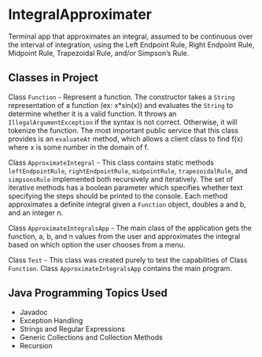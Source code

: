 # IntegralApproximater
Terminal app that approximates an integral, assumed to be continuous over the interval of integration, using the Left Endpoint Rule, Right Endpoint Rule, Midpoint Rule, Trapezoidal Rule, and/or Simpson’s Rule.

## Classes in Project
Class `Function` - Represent a function. The constructor takes a `String` representation of a function (ex: x\*sin(x)) and evaluates the `String` to determine whether it is a valid function. It throws an `IllegalArgumentException` if the syntax is not correct. Otherwise, it will tokenize the function. The most important public service that this class provides is an `evaluateAt` method, which allows a client class to find f(x) where x is some number in the domain of f.

Class `ApproximateIntegral` - This class contains static methods `leftEndpointRule`, `rightEndpointRule`, `midpointRule`, `trapezoidalRule`, and `simpsonsRule` implemented both recursively and iteratively. The set of iterative methods has a boolean parameter which specifies whether text specifying the steps should be printed to the console. Each method approximates a definite integral given a `Function` object, doubles a and b, and an integer n.

Class `ApproximateIntegralsApp` - The main class of the application gets the function, a, b, and n values from the user and approximates the integral based on which option the user chooses from a menu. 

Class `Test` - This class was created purely to test the capabilities of Class `Function`. Class `ApproximateIntegralsApp` contains the main program.

## Java Programming Topics Used 
- Javadoc
- Exception Handling
- Strings and Regular Expressions
- Generic Collections and Collection Methods
- Recursion
